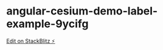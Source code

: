 # angular-cesium-demo-label-example-9ycifg

[Edit on StackBlitz ⚡️](https://stackblitz.com/edit/angular-cesium-demo-label-example-9ycifg)